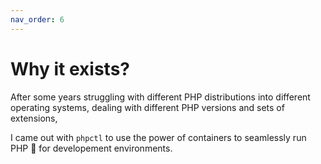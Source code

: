 ```yaml
---
nav_order: 6
---
```


# Why it exists?

After some years struggling with different PHP distributions into different operating systems, dealing with different PHP versions and sets of extensions,

I came out with `phpctl` to use the power of containers to seamlessly run PHP :elephant: for developement environments.
